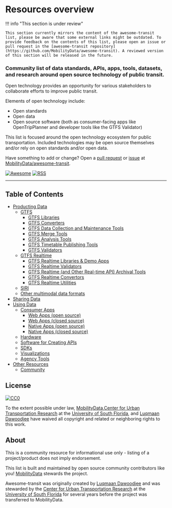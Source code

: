 # Resources overview

!!! info "This section is under review" 

    This section currently mirrors the content of the awesome-transit list, please be aware that some external links might be outdated. To provide feedback on the contents of this list, please open an issue or pull request in the [awesome-transit repository](https://github.com/MobilityData/awesome-transit). A reviewed version of this section will be released in the future.


### Community list of data standards, APIs, apps, tools, datasets, and research around open source technology of public transit.

Open technology provides an opportunity for various stakeholders to collaborate efforts to improve public transit.

Elements of open technology include:
- Open standards
- Open data
- Open source software (both as consumer-facing apps like OpenTripPlanner and developer tools like the GTFS Validator)

This list is focused around the open technology ecosystem for public transportation. Included technologies may be open source themselves and/or rely on open standards and/or open data.

Have something to add or change? Open a [pull request](https://github.com/MobilityData/awesome-transit/pulls) or [issue](https://github.com/MobilityData/awesome-transit/issues) at [MobilityData/awesome-transit](https://github.com/MobilityData/awesome-transit).


[![Awesome](https://cdn.rawgit.com/sindresorhus/awesome/d7305f38d29fed78fa85652e3a63e154dd8e8829/media/badge.svg)](https://github.com/sindresorhus/awesome) [![RSS](https://img.shields.io/badge/Subscribe-RSS-blue.svg)](https://github.com/MobilityData/awesome-transit/commits/master.atom)

------------------------------

## Table of Contents
- [Producting Data](../producing-data)
  - [GTFS](../producing-data/#gtfs)
    - [GTFS Libraries](../producing-data/#gtfs-libraries)
    - [GTFS Converters](../producing-data/#gtfs-converters)
    - [GTFS Data Collection and Maintenance Tools](../producing-data/#gtfs-data-collection-and-maintenance-tools)
    - [GTFS Merge Tools](../producing-data/#gtfs-merge-tools)
    - [GTFS Analysis Tools](../producing-data/#gtfs-analysis-tools)
    - [GTFS Timetable Publishing Tools](../producing-data/#gtfs-timetable-publishing-tools)
    - [GTFS Validators](../producing-data/#gtfs-validators)
  - [GTFS Realtime](../producing-data/#gtfs-realtime)
    - [GTFS Realtime Libraries & Demo Apps](../producing-data/#gtfs-realtime-libraries--demo-apps)
    - [GTFS Realtime Validators](../producing-data/#gtfs-realtime-validators)
    - [GTFS Realtime (and Other Real-time API) Archival Tools](../producing-data/#gtfs-realtime-and-other-real-time-api-archival-tools)
    - [GTFS Realtime Convertors](../producing-data/#gtfs-realtime-convertors)
    - [GTFS Realtime Utilities](../producing-data/#gtfs-realtime-utilities)
  - [SIRI](../producing-data/#siri)
  - [Other multimodal data formats](../producing-data/#other-multimodal-data-formats)
- [Sharing Data](../sharing-data)
- [Using Data](../using-data)
  - [Consumer Apps](../using-data/#consumer-apps)
    - [Web Apps (open source)](../using-data/#web-apps-open-source)
    - [Web Apps (closed source)](../using-data/#web-apps-closed-source)
    - [Native Apps (open source)](../using-data/#native-apps-open-source)
    - [Native Apps (closed source)](../using-data/#native-apps-closed-source)
  - [Hardware](../using-data/#hardware)
  - [Software for Creating APIs](../using-data/#software-for-creating-apis)
  - [SDKs](../using-data/#sdks)
  - [Visualizations](../using-data/#visualizations)
  - [Agency Tools](../using-data/#agency-tools)
- [Other Resources](../other)
  - [Community](../other/#community)

## License

[![CC0](http://i.creativecommons.org/p/zero/1.0/88x31.png)](http://creativecommons.org/publicdomain/zero/1.0/)

To the extent possible under law, [MobilityData](https://mobilitydata.org/),[Center for Urban Transportation Research](https://www.cutr.usf.edu/) at the [University of South Florida](http://www.usf.edu/), and [Luqmaan Dawoodjee](https://github.com/luqmaan) have waived all copyright and related or neighboring rights to this work.

## About
This is a community resource for informational use only - listing of a project/product does not imply endorsement.

This list is built and maintained by open source community contributors like you! [MobilityData](https://mobilitydata.org/) stewards the project. 

Awesome-transit was originally created by [Luqmaan Dawoodjee](https://github.com/luqmaan) and was stewarded by the [Center for Urban Transportation Research](https://www.cutr.usf.edu/) at the [University of South Florida](http://www.usf.edu/) for several years before the project was transferred to MobilityData.